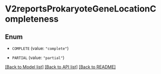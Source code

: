 # V2reportsProkaryoteGeneLocationCompleteness

## Enum


* `COMPLETE` (value: `"complete"`)

* `PARTIAL` (value: `"partial"`)


[[Back to Model list]](../README.md#documentation-for-models) [[Back to API list]](../README.md#documentation-for-api-endpoints) [[Back to README]](../README.md)


